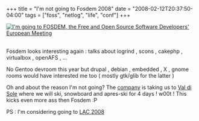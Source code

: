 +++
title = "I'm not going to Fosdem 2008"
date = "2008-02-12T20:37:50-04:00"
tags = ["foss", "netlog", "life", "conf"]
+++
<p><a href="http://www.fosdem.org"><img src="/files/blog/fosdem/going-to-2008.jpg" alt="I'm going to FOSDEM, the Free and Open Source Software Developers' European Meeting" /></a><br />

<!--more--><br />

Fosdem looks interesting again : talks about iogrind , scons , cakephp , virtualbox , openAFS , ...<br />

No Gentoo devroom this year but drupal , debian , embedded , X , gnome rooms would have interested me too ( mostly gtk/glib for the latter )</p>

<p>Oh and about the reason I'm not going?  The <a href="http://corporate.netlog.com">company</a> is taking us to <a href="http://www.valdisole.it/">Val di Sole</a> where we will ski, snowboard and apres-ski for 4 days !  w00t ! This kicks even more ass then Fosdem :P</p>

<p>PS : I'm considering going to <a href="http://lac.linuxaudio.org/">LAC 2008</a></p>
